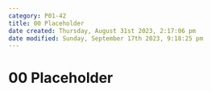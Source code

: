 ```yaml
---
category: P01-42
title: 00 Placeholder
date created: Thursday, August 31st 2023, 2:17:06 pm
date modified: Sunday, September 17th 2023, 9:18:25 pm
---
```


# 00 Placeholder
